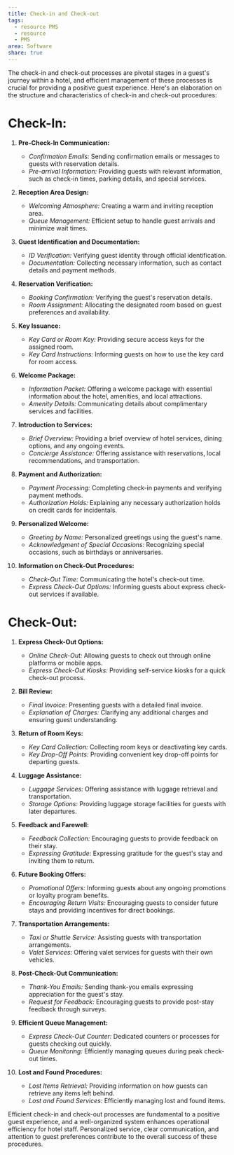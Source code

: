 ```yaml
---
title: Check-in and Check-out
tags:
  - resource PMS
  - resource
  - PMS
area: Software
share: true
---
```


The check-in and check-out processes are pivotal stages in a guest's journey within a hotel, and efficient management of these processes is crucial for providing a positive guest experience. Here's an elaboration on the structure and characteristics of check-in and check-out procedures:

# Check-In:

1. **Pre-Check-In Communication:**
    - *Confirmation Emails:* Sending confirmation emails or messages to guests with reservation details.
    - *Pre-arrival Information:* Providing guests with relevant information, such as check-in times, parking details, and special services.

2. **Reception Area Design:**
    - *Welcoming Atmosphere:* Creating a warm and inviting reception area.
    - *Queue Management:* Efficient setup to handle guest arrivals and minimize wait times.

3. **Guest Identification and Documentation:**
    - *ID Verification:* Verifying guest identity through official identification.
    - *Documentation:* Collecting necessary information, such as contact details and payment methods.

4. **Reservation Verification:**
    - *Booking Confirmation:* Verifying the guest's reservation details.
    - *Room Assignment:* Allocating the designated room based on guest preferences and availability.

5. **Key Issuance:**
    - *Key Card or Room Key:* Providing secure access keys for the assigned room.
    - *Key Card Instructions:* Informing guests on how to use the key card for room access.

6. **Welcome Package:**
    - *Information Packet:* Offering a welcome package with essential information about the hotel, amenities, and local attractions.
    - *Amenity Details:* Communicating details about complimentary services and facilities.

7. **Introduction to Services:**
    - *Brief Overview:* Providing a brief overview of hotel services, dining options, and any ongoing events.
    - *Concierge Assistance:* Offering assistance with reservations, local recommendations, and transportation.

8. **Payment and Authorization:**
    - *Payment Processing:* Completing check-in payments and verifying payment methods.
    - *Authorization Holds:* Explaining any necessary authorization holds on credit cards for incidentals.

9. **Personalized Welcome:**
    - *Greeting by Name:* Personalized greetings using the guest's name.
    - *Acknowledgment of Special Occasions:* Recognizing special occasions, such as birthdays or anniversaries.

10. **Information on Check-Out Procedures:**
    - *Check-Out Time:* Communicating the hotel's check-out time.
    - *Express Check-Out Options:* Informing guests about express check-out services if available.

# Check-Out:

1. **Express Check-Out Options:**
    - *Online Check-Out:* Allowing guests to check out through online platforms or mobile apps.
    - *Express Check-Out Kiosks:* Providing self-service kiosks for a quick check-out process.

2. **Bill Review:**
    - *Final Invoice:* Presenting guests with a detailed final invoice.
    - *Explanation of Charges:* Clarifying any additional charges and ensuring guest understanding.

3. **Return of Room Keys:**
    - *Key Card Collection:* Collecting room keys or deactivating key cards.
    - *Key Drop-Off Points:* Providing convenient key drop-off points for departing guests.

4. **Luggage Assistance:**
    - *Luggage Services:* Offering assistance with luggage retrieval and transportation.
    - *Storage Options:* Providing luggage storage facilities for guests with later departures.

5. **Feedback and Farewell:**
    - *Feedback Collection:* Encouraging guests to provide feedback on their stay.
    - *Expressing Gratitude:* Expressing gratitude for the guest's stay and inviting them to return.

6. **Future Booking Offers:**
    - *Promotional Offers:* Informing guests about any ongoing promotions or loyalty program benefits.
    - *Encouraging Return Visits:* Encouraging guests to consider future stays and providing incentives for direct bookings.

7. **Transportation Arrangements:**
    - *Taxi or Shuttle Service:* Assisting guests with transportation arrangements.
    - *Valet Services:* Offering valet services for guests with their own vehicles.

8. **Post-Check-Out Communication:**
    - *Thank-You Emails:* Sending thank-you emails expressing appreciation for the guest's stay.
    - *Request for Feedback:* Encouraging guests to provide post-stay feedback through surveys.

9. **Efficient Queue Management:**
    - *Express Check-Out Counter:* Dedicated counters or processes for guests checking out quickly.
    - *Queue Monitoring:* Efficiently managing queues during peak check-out times.

10. **Lost and Found Procedures:**
    - *Lost Items Retrieval:* Providing information on how guests can retrieve any items left behind.
    - *Lost and Found Services:* Efficiently managing lost and found items.

Efficient check-in and check-out processes are fundamental to a positive guest experience, and a well-organized system enhances operational efficiency for hotel staff. Personalized service, clear communication, and attention to guest preferences contribute to the overall success of these procedures.
